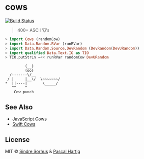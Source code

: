 # cows
[![Build Status](https://travis-ci.org/passy/cows-hs.svg?branch=master)](https://travis-ci.org/passy/cows-hs)

> 400+ ASCII 🐮s

```haskell
> import Cows (randomCow)
> import Data.Random.RVar (runRVar)
> import Data.Random.Source.DevRandom (DevRandom(DevURandom))
> import qualified Data.Text.IO as TIO
> TIO.putStrLn =<< runRVar randomCow DevURandom
```

```
         (__)
         (oo)
  /-------\/__
 / |     |__\/  \~~~~~~~/
*  ||----|       \_____/
   ^^    ^
    Cow punch
```

## See Also

- [JavaScript Cows](https://github.com/sindresorhus/cows)
- [Swift Cows](https://github.com/NozeIO/Noze.io/tree/develop/Sources/cows)

## License

MIT © [Sindre Sorhus](http://sindresorhus.com) & [Pascal Hartig](https://passy.me/)
